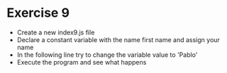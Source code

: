 # Exercise 9

- Create a new index9.js file
- Declare a constant variable with the name first name and assign your name
- In the following line try to change the variable value to 'Pablo'
- Execute the program and see what happens
